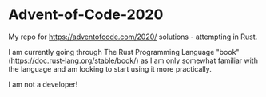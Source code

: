 # Advent-of-Code-2020
My repo for https://adventofcode.com/2020/ solutions - attempting in Rust.

I am currently going through The Rust Programming Language "book" (https://doc.rust-lang.org/stable/book/) as I am only somewhat familiar with the language and am looking to start using it more practically.

I am not a developer!
